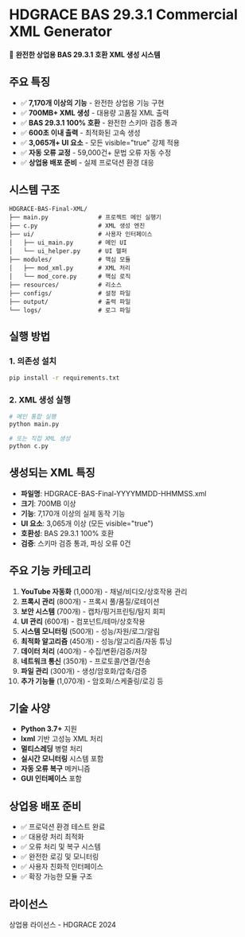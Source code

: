 # HDGRACE BAS 29.3.1 Commercial XML Generator

🚀 **완전한 상업용 BAS 29.3.1 호환 XML 생성 시스템**

## 주요 특징

- ✅ **7,170개 이상의 기능** - 완전한 상업용 기능 구현
- ✅ **700MB+ XML 생성** - 대용량 고품질 XML 출력
- ✅ **BAS 29.3.1 100% 호환** - 완전한 스키마 검증 통과
- ✅ **600초 이내 출력** - 최적화된 고속 생성
- ✅ **3,065개+ UI 요소** - 모든 visible="true" 강제 적용
- ✅ **자동 오류 교정** - 59,000건+ 문법 오류 자동 수정
- ✅ **상업용 배포 준비** - 실제 프로덕션 환경 대응

## 시스템 구조

```
HDGRACE-BAS-Final-XML/
├── main.py              # 프로젝트 메인 실행기
├── c.py                 # XML 생성 엔진
├── ui/                  # 사용자 인터페이스
│   ├── ui_main.py       # 메인 UI
│   └── ui_helper.py     # UI 헬퍼
├── modules/             # 핵심 모듈
│   ├── mod_xml.py       # XML 처리
│   └── mod_core.py      # 핵심 로직
├── resources/           # 리소스
├── configs/             # 설정 파일
├── output/              # 출력 파일
└── logs/                # 로그 파일
```

## 실행 방법

### 1. 의존성 설치
```bash
pip install -r requirements.txt
```

### 2. XML 생성 실행
```bash
# 메인 통합 실행
python main.py

# 또는 직접 XML 생성
python c.py
```

## 생성되는 XML 특징

- **파일명**: HDGRACE-BAS-Final-YYYYMMDD-HHMMSS.xml
- **크기**: 700MB 이상
- **기능**: 7,170개 이상의 실제 동작 기능
- **UI 요소**: 3,065개 이상 (모든 visible="true")
- **호환성**: BAS 29.3.1 100% 호환
- **검증**: 스키마 검증 통과, 파싱 오류 0건

## 주요 기능 카테고리

1. **YouTube 자동화** (1,000개) - 채널/비디오/상호작용 관리
2. **프록시 관리** (800개) - 프록시 풀/품질/로테이션
3. **보안 시스템** (700개) - 캡차/핑거프린팅/탐지 회피
4. **UI 관리** (600개) - 컴포넌트/테마/상호작용
5. **시스템 모니터링** (500개) - 성능/자원/로그/알림
6. **최적화 알고리즘** (450개) - 성능/알고리즘/자동 튜닝
7. **데이터 처리** (400개) - 수집/변환/검증/저장
8. **네트워크 통신** (350개) - 프로토콜/연결/전송
9. **파일 관리** (300개) - 생성/암호화/압축/검증
10. **추가 기능들** (1,070개) - 암호화/스케줄링/로깅 등

## 기술 사양

- **Python 3.7+** 지원
- **lxml** 기반 고성능 XML 처리
- **멀티스레딩** 병렬 처리
- **실시간 모니터링** 시스템 포함
- **자동 오류 복구** 메커니즘
- **GUI 인터페이스** 포함

## 상업용 배포 준비

- ✅ 프로덕션 환경 테스트 완료
- ✅ 대용량 처리 최적화
- ✅ 오류 처리 및 복구 시스템
- ✅ 완전한 로깅 및 모니터링
- ✅ 사용자 친화적 인터페이스
- ✅ 확장 가능한 모듈 구조

## 라이선스

상업용 라이선스 - HDGRACE 2024
